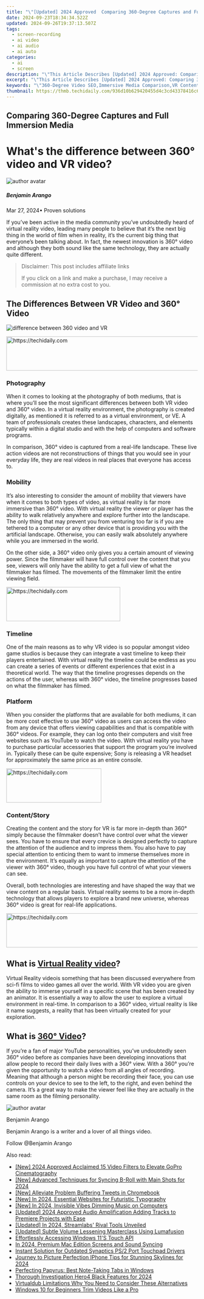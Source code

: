 ```yaml
---
title: "\"[Updated] 2024 Approved  Comparing 360-Degree Captures and Full Immersion Media\""
date: 2024-09-23T18:34:34.522Z
updated: 2024-09-26T19:37:13.507Z
tags: 
  - screen-recording
  - ai video
  - ai audio
  - ai auto
categories: 
  - ai
  - screen
description: "\"This Article Describes [Updated] 2024 Approved: Comparing 360-Degree Captures and Full Immersion Media\""
excerpt: "\"This Article Describes [Updated] 2024 Approved: Comparing 360-Degree Captures and Full Immersion Media\""
keywords: "\"360-Degree Video SEO,Immersive Media Comparison,VR Content Capture,Panoramic Video Analysis,Full Viewpoint Media,Multi-Angle Imaging SEO,Complete Immersion Content\""
thumbnail: https://thmb.techidaily.com/936d10b629420455d4c3cd43378416c6e205e5dc73cdd968038b275d13e490d5.png
---
```


## Comparing 360-Degree Captures and Full Immersion Media

# What's the difference between 360° video and VR video?

![author avatar](https://images.wondershare.com/filmora/article-images/benjamin-arango-author.jpg)

##### Benjamin Arango

 Mar 27, 2024• Proven solutions

 If you’ve been active in the media community you’ve undoubtedly heard of virtual reality video, leading many people to believe that it’s the next big thing in the world of film when in reality, it’s the current big thing that everyone’s been talking about. In fact, the newest innovation is 360° video and although they both sound like the same technology, they are actually quite different.

>  Disclaimer: This post includes affiliate links
>
>  If you click on a link and make a purchase, I may receive a commission at no extra cost to you.
>

## The Differences Between VR Video and 360° Video

![difference between 360 video and VR](https://images.wondershare.com/filmora/article-images/difference-between-vr-360-video.jpg)

<!-- affiliate ads begin -->
<a href="https://ephamedtechinc.pxf.io/c/5597632/2130533/26400" target="_top" id="2130533">
  <img src="//a.impactradius-go.com/display-ad/26400-2130533" border="0" alt="https://techidaily.com" width="728" height="90"/>
</a>
<img height="0" width="0" src="https://ephamedtechinc.pxf.io/i/5597632/2130533/26400" style="position:absolute;visibility:hidden;" border="0" />
<!-- affiliate ads end -->

### Photography

 When it comes to looking at the photography of both mediums, that is where you’ll see the most significant differences between both VR video and 360° video. In a virtual reality environment, the photography is created digitally, as mentioned it is referred to as a virtual environment, or VE. A team of professionals creates these landscapes, characters, and elements typically within a digital studio and with the help of computers and software programs.

 In comparison, 360° video is captured from a real-life landscape. These live action videos are not reconstructions of things that you would see in your everyday life, they are real videos in real places that everyone has access to.

### Mobility

 It’s also interesting to consider the amount of mobility that viewers have when it comes to both types of video, as virtual reality is far more immersive than 360° video. With virtual reality the viewer or player has the ability to walk relatively anywhere and explore further into the landscape. The only thing that may prevent you from venturing too far is if you are tethered to a computer or any other device that is providing you with the artificial landscape. Otherwise, you can easily walk absolutely anywhere while you are immersed in the world.

 On the other side, a 360° video only gives you a certain amount of viewing power. Since the filmmaker will have full control over the content that you see, viewers will only have the ability to get a full view of what the filmmaker has filmed. The movements of the filmmaker limit the entire viewing field.

<!-- affiliate ads begin -->
<a href="https://aligracehair.sjv.io/c/5597632/1918679/19272" target="_top" id="1918679">
  <img src="//a.impactradius-go.com/display-ad/19272-1918679" border="0" alt="https://techidaily.com" width="300" height="90"/>
</a>
<img height="0" width="0" src="https://aligracehair.sjv.io/i/5597632/1918679/19272" style="position:absolute;visibility:hidden;" border="0" />
<!-- affiliate ads end -->

### Timeline

 One of the main reasons as to why VR video is so popular amongst video game studios is because they can integrate a vast timeline to keep their players entertained. With virtual reality the timeline could be endless as you can create a series of events or different experiences that exist in a theoretical world. The way that the timeline progresses depends on the actions of the user, whereas with 360° video, the timeline progresses based on what the filmmaker has filmed.

### Platform

 When you consider the platforms that are available for both mediums, it can be more cost effective to use 360° video as users can access the video from any device that offers viewing capabilities and that is compatible with 360° videos. For example, they can log onto their computers and visit free websites such as YouTube to watch the video. With virtual reality you have to purchase particular accessories that support the program you’re involved in. Typically these can be quite expensive; Sony is releasing a VR headset for approximately the same price as an entire console.

<!-- affiliate ads begin -->
<a href="https://aligracehair.sjv.io/c/5597632/2135412/19272" target="_top" id="2135412">
  <img src="//a.impactradius-go.com/display-ad/19272-2135412" border="0" alt="https://techidaily.com" width="250" height="90"/>
</a>
<img height="0" width="0" src="https://aligracehair.sjv.io/i/5597632/2135412/19272" style="position:absolute;visibility:hidden;" border="0" />
<!-- affiliate ads end -->

### Content/Story

 Creating the content and the story for VR is far more in-depth than 360° simply because the filmmaker doesn’t have control over what the viewer sees. You have to ensure that every crevice is designed perfectly to capture the attention of the audience and to impress them. You also have to pay special attention to enticing them to want to immerse themselves more in the environment. It’s equally as important to capture the attention of the viewer with 360° video, though you have full control of what your viewers can see.

 Overall, both technologies are interesting and have shaped the way that we view content on a regular basis. Virtual reality seems to be a more in-depth technology that allows players to explore a brand new universe, whereas 360° video is great for real-life applications.

<!-- affiliate ads begin -->
<a href="https://aligracehair.sjv.io/c/5597632/1972670/19272" target="_top" id="1972670">
  <img src="//a.impactradius-go.com/display-ad/19272-1972670" border="0" alt="https://techidaily.com" width="728" height="90"/>
</a>
<img height="0" width="0" src="https://aligracehair.sjv.io/i/5597632/1972670/19272" style="position:absolute;visibility:hidden;" border="0" />
<!-- affiliate ads end -->

## What is [Virtual Reality video]( https://filmora.wondershare.com/virtual-reality/what-is-vr-video.html)?

 Virtual Reality videois something that has been discussed everywhere from sci-fi films to video games all over the world. With VR video you are given the ability to immerse yourself in a specific scene that has been created by an animator. It is essentially a way to allow the user to explore a virtual environment in real-time. In comparison to a 360° video, virtual reality is like it name suggests, a reality that has been virtually created for your exploration.

## What is [360° Video]( https://filmora.wondershare.com/virtual-reality/what-is-360-video.html)?

 If you’re a fan of major YouTube personalities, you’ve undoubtedly seen 360° video before as companies have been developing innovations that allow people to record their daily lives with a 360° view. With a 360° you’re given the opportunity to watch a video from all angles of recording. Meaning that although a person might be recording their face, you can use controls on your device to see to the left, to the right, and even behind the camera. It’s a great way to make the viewer feel like they are actually in the same room as the filming personality.

![author avatar](https://images.wondershare.com/filmora/article-images/benjamin-arango-author.jpg)

Benjamin Arango

Benjamin Arango is a writer and a lover of all things video.

Follow @Benjamin Arango


<ins class="adsbygoogle"
     style="display:block"
     data-ad-format="autorelaxed"
     data-ad-client="ca-pub-7571918770474297"
     data-ad-slot="1223367746"></ins>



<ins class="adsbygoogle"
     style="display:block"
     data-ad-client="ca-pub-7571918770474297"
     data-ad-slot="8358498916"
     data-ad-format="auto"
     data-full-width-responsive="true"></ins>


<span class="atpl-alsoreadstyle">Also read:</span>
<div><ul>
<li><a href="https://article-knowledge.techidaily.com/new-2024-approved-acclaimed-15-video-filters-to-elevate-gopro-cinematography/"><u>[New] 2024 Approved Acclaimed 15 Video Filters to Elevate GoPro Cinematography</u></a></li>
<li><a href="https://article-knowledge.techidaily.com/new-advanced-techniques-for-syncing-b-roll-with-main-shots-for-2024/"><u>[New] Advanced Techniques for Syncing B-Roll with Main Shots for 2024</u></a></li>
<li><a href="https://twitter-videos.techidaily.com/new-alleviate-problem-buffering-tweets-in-chromebook/"><u>[New] Alleviate Problem Buffering Tweets in Chromebook</u></a></li>
<li><a href="https://article-knowledge.techidaily.com/new-in-2024-essential-websites-for-futuristic-typography/"><u>[New] In 2024, Essential Websites for Futuristic Typography</u></a></li>
<li><a href="https://article-knowledge.techidaily.com/new-in-2024-invisible-vibes-dimming-music-on-computers/"><u>[New] In 2024, Invisible Vibes Dimming Music on Computers</u></a></li>
<li><a href="https://fox-direct.techidaily.com/updated-2024-approved-audio-amplification-adding-tracks-to-premiere-projects-with-ease/"><u>[Updated] 2024 Approved Audio Amplification Adding Tracks to Premiere Projects with Ease</u></a></li>
<li><a href="https://screen-video-capture.techidaily.com/updated-in-2024-streamlabs-rival-tools-unveiled/"><u>[Updated] In 2024, Streamlabs' Rival Tools Unveiled</u></a></li>
<li><a href="https://article-knowledge.techidaily.com/updated-subtle-volume-lessening-masterclass-using-lumafusion/"><u>[Updated] Subtle Volume Lessening Masterclass Using Lumafusion</u></a></li>
<li><a href="https://driver-install.techidaily.com/effortlessly-accessing-windows-11s-touch-api/"><u>Effortlessly Accessing Windows 11'S Touch API</u></a></li>
<li><a href="https://screen-video-capture.techidaily.com/in-2024-premium-mac-edition-screens-and-sound-syncing/"><u>In 2024, Premium Mac Edition Screens and Sound Syncing</u></a></li>
<li><a href="https://hardware-help.techidaily.com/instant-solution-for-outdated-synaptics-ps2-port-touchpad-drivers/"><u>Instant Solution for Outdated Synaptics PS/2 Port Touchpad Drivers</u></a></li>
<li><a href="https://article-knowledge.techidaily.com/journey-to-picture-perfection-iphone-tips-for-stunning-skylines-for-2024/"><u>Journey to Picture Perfection IPhone Tips for Stunning Skylines for 2024</u></a></li>
<li><a href="https://windows11.techidaily.com/perfecting-papyrus-best-note-taking-tabs-in-windows/"><u>Perfecting Papyrus: Best Note-Taking Tabs in Windows</u></a></li>
<li><a href="https://fox-direct.techidaily.com/thorough-investigation-hero4-black-features-for-2024/"><u>Thorough Investigation Hero4 Black Features for 2024</u></a></li>
<li><a href="https://ai-vdieo-software.techidaily.com/virtualdub-limitations-why-you-need-to-consider-these-alternatives/"><u>Virtualdub Limitations Why You Need to Consider These Alternatives</u></a></li>
<li><a href="https://article-knowledge.techidaily.com/windows-10-for-beginners-trim-videos-like-a-pro/"><u>Windows 10 for Beginners Trim Videos Like a Pro</u></a></li>
</ul></div>

